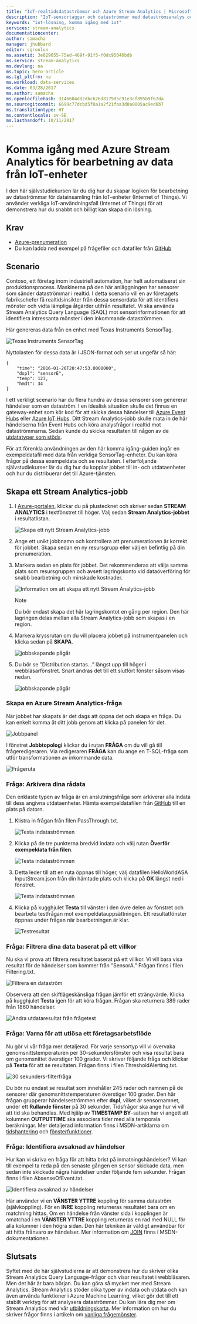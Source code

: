 ```yaml
---
title: "IoT-realtidsdataströmmar och Azure Stream Analytics | Microsoft Docs"
description: "IoT-sensortaggar och dataströmmar med dataströmsanalys och realtidsbearbetning av data"
keywords: "iot-lösning, komma igång med iot"
services: stream-analytics
documentationcenter: 
author: samacha
manager: jhubbard
editor: cgronlun
ms.assetid: 3e829055-75ed-469f-91f5-f0dc95046bdb
ms.service: stream-analytics
ms.devlang: na
ms.topic: hero-article
ms.tgt_pltfrm: na
ms.workload: data-services
ms.date: 03/28/2017
ms.author: samacha
ms.openlocfilehash: 3146604dd2dbc626d8179d5c91e3cf895b9f67da
ms.sourcegitcommit: 6699c77dcbd5f8a1a2f21fba3d0a0005ac9ed6b7
ms.translationtype: HT
ms.contentlocale: sv-SE
ms.lasthandoff: 10/11/2017
---
```

# <a name="get-started-with-azure-stream-analytics-to-process-data-from-iot-devices"></a>Komma igång med Azure Stream Analytics för bearbetning av data från IoT-enheter
I den här självstudiekursen lär du dig hur du skapar logiken för bearbetning av dataströmmar för datainsamling från IoT-enheter (Internet of Things). Vi använder verkliga IoT-användningsfall (Internet of Things) för att demonstrera hur du snabbt och billigt kan skapa din lösning.

## <a name="prerequisites"></a>Krav
* [Azure-prenumeration](https://azure.microsoft.com/pricing/free-trial/)
* Du kan ladda ned exempel på frågefiler och datafiler från [GitHub](https://aka.ms/azure-stream-analytics-get-started-iot)

## <a name="scenario"></a>Scenario
Contoso, ett företag inom industriell automation, har helt automatiserat sin produktionsprocess. Maskinerna på den här anläggningen har sensorer som sänder dataströmmar i realtid. I detta scenario vill en av företagets fabrikschefer få realtidsinsikter från dessa sensordata för att identifiera mönster och vidta lämpliga åtgärder utifrån resultatet. Vi ska använda Stream Analytics Query Language (SAQL) mot sensorinformationen för att identifiera intressanta mönster i den inkommande dataströmmen.

Här genereras data från en enhet med Texas Instruments SensorTag.

![Texas Instruments SensorTag](./media/stream-analytics-get-started-with-iot-devices/stream-analytics-get-started-with-iot-devices-01.jpg)

Nyttolasten för dessa data är i JSON-format och ser ut ungefär så här:

    {
        "time": "2016-01-26T20:47:53.0000000",  
        "dspl": "sensorE",  
        "temp": 123,  
        "hmdt": 34  
    }  

I ett verkligt scenario har du flera hundra av dessa sensorer som genererar händelser som en dataström. I en idealisk situation skulle det finnas en gateway-enhet som kör kod för att skicka dessa händelser till [Azure Event Hubs](https://azure.microsoft.com/services/event-hubs/) eller [Azure IoT Hubs](https://azure.microsoft.com/services/iot-hub/). Ditt Stream Analytics-jobb skulle mata in de här händelserna från Event Hubs och köra analysfrågor i realtid mot dataströmmarna. Sedan kunde du skicka resultaten till någon av de [utdatatyper som stöds](stream-analytics-define-outputs.md).

För att förenkla användningen av den här komma igång-guiden ingår en exempeldatafil med data från verkliga SensorTag-enheter. Du kan köra frågor på dessa exempeldata och se resultaten. I efterföljande självstudiekurser lär du dig hur du kopplar jobbet till in- och utdataenheter och hur du distribuerar det till Azure-tjänsten.

## <a name="create-a-stream-analytics-job"></a>Skapa ett Stream Analytics-jobb
1. I [Azure-portalen](http://portal.azure.com), klickar du på plustecknet och skriver sedan **STREAM ANALYTICS** i textfönstret till höger. Välj sedan **Stream Analytics-jobbet** i resultatlistan.
   
    ![Skapa ett nytt Stream Analytics-jobb](./media/stream-analytics-get-started-with-iot-devices/stream-analytics-get-started-with-iot-devices-02.png)
2. Ange ett unikt jobbnamn och kontrollera att prenumerationen är korrekt för jobbet. Skapa sedan en ny resursgrupp eller välj en befintlig på din prenumeration.
3. Markera sedan en plats för jobbet. Det rekommenderas att välja samma plats som resursgruppen och avsett lagringskonto vid dataöverföring för snabb bearbetning och minskade kostnader.
   
    ![Information om att skapa ett nytt Stream Analytics-jobb](./media/stream-analytics-get-started-with-iot-devices/stream-analytics-get-started-with-iot-devices-03.png)
   
   > [!NOTE]
   > Du bör endast skapa det här lagringskontot en gång per region. Den här lagringen delas mellan alla Stream Analytics-jobb som skapas i en region.
   > 
   > 
4. Markera kryssrutan om du vill placera jobbet på instrumentpanelen och klicka sedan på **SKAPA**.
   
    ![jobbskapande pågår](./media/stream-analytics-get-started-with-iot-devices/stream-analytics-get-started-with-iot-devices-03a.png)
5. Du bör se ”Distribution startas...” längst upp till höger i webbläsarfönstret. Snart ändras det till ett slutfört fönster såsom visas nedan.
   
    ![jobbskapande pågår](./media/stream-analytics-get-started-with-iot-devices/stream-analytics-get-started-with-iot-devices-03b.png)

### <a name="create-an-azure-stream-analytics-query"></a>Skapa en Azure Stream Analytics-fråga
När jobbet har skapats är det dags att öppna det och skapa en fråga. Du kan enkelt komma åt ditt jobb genom att klicka på panelen för det.

![Jobbpanel](./media/stream-analytics-get-started-with-iot-devices/stream-analytics-get-started-with-iot-devices-04.png)

I fönstret **Jobbtopologi** klickar du i rutan **FRÅGA** om du vill gå till frågeredigeraren. Via redigeraren **FRÅGA** kan du ange en T-SQL-fråga som utför transformationen av inkommande data.

![Frågeruta](./media/stream-analytics-get-started-with-iot-devices/stream-analytics-get-started-with-iot-devices-05.png)

### <a name="query-archive-your-raw-data"></a>Fråga: Arkivera dina rådata
Den enklaste typen av fråga är en anslutningsfråga som arkiverar alla indata till dess angivna utdataenheter. Hämta exempeldatafilen från [GitHub](https://aka.ms/azure-stream-analytics-get-started-iot) till en plats på datorn. 

1. Klistra in frågan från filen PassThrough.txt. 
   
    ![Testa indataströmmen](./media/stream-analytics-get-started-with-iot-devices/stream-analytics-get-started-with-iot-devices-06.png)
2. Klicka på de tre punkterna bredvid indata och välj rutan **Överför exempeldata från filen**.
   
    ![Testa indataströmmen](./media/stream-analytics-get-started-with-iot-devices/stream-analytics-get-started-with-iot-devices-06a.png)
3. Detta leder till att en ruta öppnas till höger, välj datafilen HelloWorldASA InputStream.json från din hämtade plats och klicka på **OK** längst ned i fönstret.
   
    ![Testa indataströmmen](./media/stream-analytics-get-started-with-iot-devices/stream-analytics-get-started-with-iot-devices-06b.png)
4. Klicka på kugghjulet **Testa** till vänster i den övre delen av fönstret och bearbeta testfrågan mot exempeldatauppsättningen. Ett resultatfönster öppnas under frågan när bearbetningen är klar.
   
    ![Testresultat](./media/stream-analytics-get-started-with-iot-devices/stream-analytics-get-started-with-iot-devices-07.png)

### <a name="query-filter-the-data-based-on-a-condition"></a>Fråga: Filtrera dina data baserat på ett villkor
Nu ska vi prova att filtrera resultatet baserat på ett villkor. Vi vill bara visa resultat för de händelser som kommer från ”SensorA.” Frågan finns i filen Filtering.txt.

![Filtrera en dataström](./media/stream-analytics-get-started-with-iot-devices/stream-analytics-get-started-with-iot-devices-08.png)

Observera att den skiftlägeskänsliga frågan jämför ett strängvärde. Klicka på kugghjulet **Testa** igen för att köra frågan. Frågan ska returnera 389 rader från 1860 händelser.

![Andra utdataresultat från frågetest](./media/stream-analytics-get-started-with-iot-devices/stream-analytics-get-started-with-iot-devices-09.png)

### <a name="query-alert-to-trigger-a-business-workflow"></a>Fråga: Varna för att utlösa ett företagsarbetsflöde
Nu gör vi vår fråga mer detaljerad. För varje sensortyp vill vi övervaka genomsnittstemperaturen per 30-sekundersfönster och visa resultat bara om genomsnittet överstiger 100 grader. Vi skriver följande fråga och klickar på **Testa** för att se resultaten. Frågan finns i filen ThresholdAlerting.txt.

![30 sekunders-filterfråga](./media/stream-analytics-get-started-with-iot-devices/stream-analytics-get-started-with-iot-devices-10.png)

Du bör nu endast se resultat som innehåller 245 rader och namnen på de sensorer där genomsnittstemperaturen överstiger 100 grader. Den här frågan grupperar händelseströmmen efter **dspl**, vilket är sensornamnet, under ett **Rullande fönster** på 30 sekunder. Tidsfrågor ska ange hur vi vill att tid ska behandlas. Med hjälp av **TIMESTAMP BY**-satsen har vi angett att kolumnen **OUTPUTTIME** ska associera tider med alla temporala beräkningar. Mer detaljerad information finns i MSDN-artiklarna om [tidshantering](https://msdn.microsoft.com/library/azure/mt582045.aspx) och [fönsterfunktioner](https://msdn.microsoft.com/library/azure/dn835019.aspx).

### <a name="query-detect-absence-of-events"></a>Fråga: Identifiera avsaknad av händelser
Hur kan vi skriva en fråga för att hitta brist på inmatningshändelser? Vi kan till exempel ta reda på den senaste gången en sensor skickade data, men sedan inte skickade några händelser under följande fem sekunder. Frågan finns i filen AbsenseOfEvent.txt.

![Identifiera avsaknad av händelser](./media/stream-analytics-get-started-with-iot-devices/stream-analytics-get-started-with-iot-devices-11.png)

Här använder vi en **VÄNSTER YTTRE** koppling för samma dataström (självkoppling). För en **INRE** koppling returneras resultatet bara om en matchning hittas.  Om en händelse från vänster sida i kopplingen är omatchad i en **VÄNSTER YTTRE** koppling returneras en rad med NULL för alla kolumner i den högra sidan. Den här tekniken är väldigt användbar för att hitta frånvaro av händelser. Mer information om [JOIN](https://msdn.microsoft.com/library/azure/dn835026.aspx) finns i MSDN-dokumentationen.

## <a name="conclusion"></a>Slutsats
Syftet med de här självstudierna är att demonstrera hur du skriver olika Stream Analytics Query Language-frågor och visar resultatet i webbläsaren. Men det här är bara början. Du kan göra så mycket mer med Stream Analytics. Stream Analytics stöder olika typer av indata och utdata och kan även använda funktioner i Azure Machine Learning, vilket gör det till ett stabilt verktyg för att analysera dataströmmar. Du kan lära dig mer om Stream Analytics med vår [utbildningskarta](https://azure.microsoft.com/documentation/learning-paths/stream-analytics/). Mer information om hur du skriver frågor finns i artikeln om [vanliga frågemönster](stream-analytics-stream-analytics-query-patterns.md).

